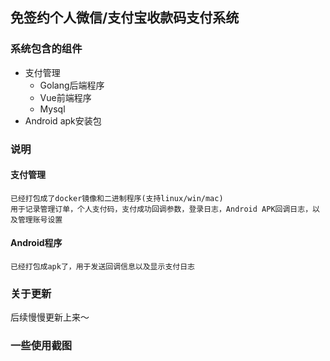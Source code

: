 ## 免签约个人微信/支付宝收款码支付系统

### 系统包含的组件
- 支付管理
  - Golang后端程序
  - Vue前端程序
  - Mysql
- Android apk安装包

### 说明
#### 支付管理
```
已经打包成了docker镜像和二进制程序(支持linux/win/mac)
用于记录管理订单，个人支付码，支付成功回调参数，登录日志，Android APK回调日志，以及管理账号设置
```

#### Android程序
```
已经打包成apk了，用于发送回调信息以及显示支付日志

```

### 关于更新
后续慢慢更新上来～


### 一些使用截图

